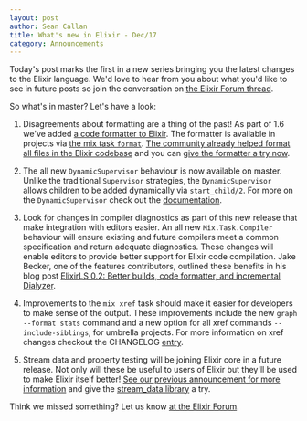 ```yaml
---
layout: post
author: Sean Callan
title: What's new in Elixir - Dec/17
category: Announcements
---
```


Today's post marks the first in a new series bringing you the latest changes to the Elixir language.
We'd love to hear from you about what you'd like to see in future posts so join the conversation on [the Elixir Forum thread](https://elixirforum.com/t/whats-new-in-elixir-discussion-dec-17/10605).

So what's in master?  Let's have a look:

1. Disagreements about formatting are a thing of the past!
As part of 1.6 we've added [a code formatter to Elixir](https://hexdocs.pm/elixir/master/Code.html#format_string!/2).
The formatter is available in projects via [the mix task `format`](https://hexdocs.pm/mix/master/Mix.Tasks.Format.html#content). [The community already helped format all files in the Elixir codebase](https://github.com/elixir-lang/elixir/issues/6643) and you can [give the formatter a try now](https://hashrocket.com/blog/posts/format-your-elixir-code-now).

1. The all new `DynamicSupervisor` behaviour is now available on master.
Unlike the traditional `Supervisor` strategies, the `DynamicSupervisor` allows children to be added dynamically via `start_child/2`.
For more on the `DynamicSupervisor` check out the [documentation](https://hexdocs.pm/elixir/master/DynamicSupervisor.html). 

1. Look for changes in compiler diagnostics as part of this new release that make integration with editors easier.
An all new `Mix.Task.Compiler` behaviour will ensure existing and future compilers meet a common specification and return adequate diagnostics.
These changes will enable editors to provide better support for Elixir code compilation.
Jake Becker, one of the features contributors, outlined these benefits in his blog post [ElixirLS 0.2: Better builds, code formatter, and incremental Dialyzer](https://medium.com/@JakeBeckerCode/elixirls-0-2-better-builds-code-formatter-and-incremental-dialyzer-be70999ea3e7).

1. Improvements to the `mix xref` task should make it easier for developers to make sense of the output.
These improvements include the new `graph --format stats` command and a new option for all xref commands `--include-siblings`, for umbrella projects.
For more information on xref changes checkout the CHANGELOG [entry](https://github.com/elixir-lang/elixir/blob/0e72d4839cda97edce75ca0c537555ce4ead7a6a/CHANGELOG.md#mix-xref).

1. Stream data and property testing will be joining Elixir core in a future release. Not only will these be useful to users of Elixir but they'll be used to make Elixir itself better! [See our previous announcement for more information](https://elixir-lang.org/blog/2017/10/31/stream-data-property-based-testing-and-data-generation-for-elixir/) and give the [stream_data library](github.com/whatyouhide/stream_data) a try.

Think we missed something? Let us know [at the Elixir Forum](https://elixirforum.com/t/whats-new-in-elixir-discussion-dec-17/10605).
